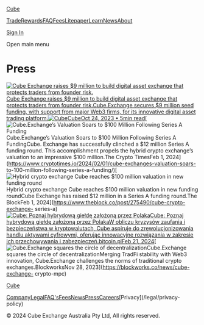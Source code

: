 [Cube](/ "Cube | The World's Fastest Crypto Exchange")

[Trade](/trade)[Rewards](/rewards)[FAQ](/faqs)[Fees](/fees)[Litepaper](/litepaper)[Learn](/learn)[News](/news)[About](/about)

[Sign In](/signin)

Open main menu

# Press

[![Cube Exchange raises $9 million to build digital asset exchange that
protects traders from founder
risk.](/_next/image?url=https%3A%2F%2Fcdn.sanity.io%2Fimages%2Ffegzy4pk%2Fproduction%2F9a6dec513c036833b8dbc451cdc897ba6deffedd-1920x1080.jpg&w=3840&q=75)Cube
Exchange raises $9 million to build digital asset exchange that protects
traders from founder risk.Cube.Exchange secures $9 million seed funding, with
support from major Web3 firms, for its innovative digital asset trading
platform.![Cube](/_next/image?url=https%3A%2F%2Fcdn.sanity.io%2Fimages%2Ffegzy4pk%2Fproduction%2F9b277c82d6718ad116713fb8004e6e60b29562e0-1600x1600.png&w=96&q=75)CubeOct
24, 2023 • 5min read](/press/cube-exchange-raise)[![Cube.Exchange’s Valuation
Soars to $100 Million Following Series A
Funding](/_next/image?url=https%3A%2F%2Fcdn.sanity.io%2Fimages%2Ffegzy4pk%2Fproduction%2F7122aa9586cb0acf73d9788d6c98566ff04a4b66-860x485.jpg&w=3840&q=75)Cube.Exchange’s
Valuation Soars to $100 Million Following Series A FundingCube. Exchange has
successfully clinched a $12 million Series A funding round. This
accomplishment propels the hybrid crypto exchange’s valuation to an impressive
$100 million.The Crypto TimesFeb 1,
2024](https://www.cryptotimes.io/2024/02/01/cube-exchanges-valuation-soars-
to-100-million-following-series-a-funding/)[![Hybrid crypto exchange Cube
reaches $100 million valuation in new funding
round](/_next/image?url=https%3A%2F%2Fcdn.sanity.io%2Fimages%2Ffegzy4pk%2Fproduction%2F62fb954b8ef4e866d2130e2180a7b114071b77f8-1200x675.jpg&w=3840&q=75)Hybrid
crypto exchange Cube reaches $100 million valuation in new funding roundCube
Exchange has raised $12 million in a Series A funding round.The BlockFeb 1,
2024](https://www.theblock.co/post/275490/cube-crypto-exchange-
series-a)[![Cube: Poznaj hybrydową giełdę założoną przez
Polaka](/_next/image?url=https%3A%2F%2Fcdn.sanity.io%2Fimages%2Ffegzy4pk%2Fproduction%2F0ac61049208ff40d52f427fb7f16aa72907e2cbf-1200x800.webp&w=3840&q=75)Cube:
Poznaj hybrydową giełdę założoną przez PolakaW obliczu kryzysów zaufania i
bezpieczeństwa w kryptowalutach, Cube aspiruje do zrewolucjonizowania handlu
aktywami cyfrowymi, oferując innowacyjne rozwiązania w zakresie ich
przechowywania i zabezpieczeń.bitcoin.plFeb 21,
2024](https://bitcoin.pl/960776?preview=b9d1bb7ecc31ee312c684b0c09b5be7a70677c04)[![Cube.Exchange
squares the circle of
decentralization](/_next/image?url=https%3A%2F%2Fcdn.sanity.io%2Fimages%2Ffegzy4pk%2Fproduction%2Ff251e650e6b2b5ed5ce007cd8d4f7edc50029d1c-1536x864.jpg&w=3840&q=75)Cube.Exchange
squares the circle of decentralizationMerging TradFi stability with Web3
innovation, Cube.Exchange challenges the norms of traditional crypto
exchanges.BlockworksNov 28, 2023](https://blockworks.co/news/cube-exchange-
crypto-mpc)

[Cube](/ "Cube | The World's Fastest Crypto Exchange")

[Company](/company)[Legal](/legal)[FAQ's](/faqs)[Fees](/fees)[News](/news)[Press](/press)[Careers](https://www.linkedin.com/company/cubexch/jobs)[Privacy](/legal/privacy-
policy)

[](https://www.twitter.com/cubexch)[](https://www.instagram.com/cubexch/)[](https://www.linkedin.com/company/cubexch)[](https://www.youtube.com/@cubexch)

© 2024 Cube Exchange Australia Pty Ltd, All rights reserved.

